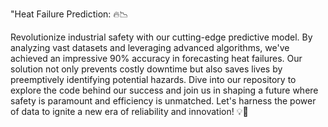 "Heat Failure Prediction: 🔥📉

Revolutionize industrial safety with our cutting-edge predictive model. By analyzing vast datasets and leveraging advanced algorithms, 
we've achieved an impressive 90% accuracy in forecasting heat failures. Our solution not only prevents costly downtime but also saves lives by preemptively identifying potential hazards.
Dive into our repository to explore the code behind our success and join us in shaping a future where safety is paramount and efficiency is unmatched.
Let's harness the power of data to ignite a new era of reliability and innovation! 💡🔧
